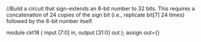 //Build a circuit that sign-extends an 8-bit number to 32 bits. This requires a concatenation of 24 copies of the sign bit (i.e., replicate bit[7] 24 times) followed by the 8-bit number itself.

module ckt18 (
    input [7:0] in,
    output [31:0] out );
    assign out={}